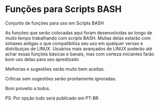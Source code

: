 # Funções para Scripts BASH
Conjunto de funções para uso em Scripts BASH

As funções que serão colocadas aqui foram desenvolvidas ao longo de muito tempo trabalhando com scripts BASH. 
Muitas delas estarão com sintaxes antigas o que compatibiliza seu uso em qualquer versao e distribuiçao de LINUX.
Usuários mais avançados de LINUX poderão até achar essas funções básicas e banais, mas com certeza iniciantes farão bom uso delas para seu apredizado

Melhorias e sugestões serão muito bem aceitas.

Críticas sem sugestões serão prontamente ignoradas.

Bom proveito a todos.

PS: Por opção tudo será publicado em PT-BR
